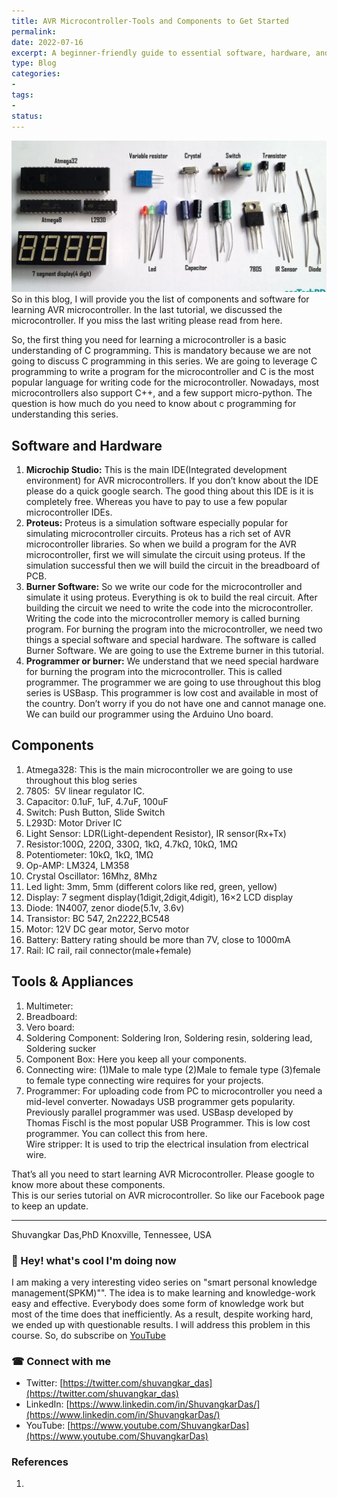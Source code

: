 ```yaml
---
title: AVR Microcontroller-Tools and Components to Get Started
permalink: 
date: 2022-07-16
excerpt: A beginner-friendly guide to essential software, hardware, and components for learning AVR microcontroller programming
type: Blog
categories:
-
tags:
-
status: 
---
```



![Image](/assets/images/Pasted-image-20220807102419.png)
So in this blog, I will provide you the list of components and software for learning AVR microcontroller. In the last tutorial, we discussed the microcontroller. If you miss the last writing please read from here.

So, the first thing you need for learning a microcontroller is a basic understanding of C programming. This is mandatory because we are not going to discuss C programming in this series. We are going to leverage C programming to write a program for the microcontroller and C is the most popular language for writing code for the microcontroller. Nowadays, most microcontrollers also support C++, and a few support micro-python. The question is how much do you need to know about c programming for understanding this series.

## Software and Hardware

1.  **Microchip Studio:** This is the main IDE(Integrated development environment) for AVR microcontrollers. If you don’t know about the IDE please do a quick google search. The good thing about this IDE is it is completely free. Whereas you have to pay to use a few popular microcontroller IDEs.
2.  **Proteus:** Proteus is a simulation software especially popular for simulating microcontroller circuits. Proteus has a rich set of AVR microcontroller libraries. So when we build a program for the AVR microcontroller, first we will simulate the circuit using proteus. If the simulation successful then we will build the circuit in the breadboard of PCB.
3.  **Burner Software:** So we write our code for the microcontroller and simulate it using proteus. Everything is ok to build the real circuit. After building the circuit we need to write the code into the microcontroller. Writing the code into the microcontroller memory is called burning program. For burning the program into the microcontroller, we need two things a special software and special hardware. The software is called Burner Software. We are going to use the Extreme burner in this tutorial.
4.  **Programmer or burner:** We understand that we need special hardware for burning the program into the microcontroller. This is called programmer. The programmer we are going to use throughout this blog series is USBasp. This programmer is low cost and available in most of the country. Don’t worry if you do not have one and cannot manage one. We can build our programmer using the Arduino Uno board.

## Components

1.  Atmega328: This is the main microcontroller we are going to use throughout this blog series
2.  7805:  5V linear regulator IC.
3.  Capacitor: 0.1uF, 1uF, 4.7uF, 100uF
4.  Switch: Push Button, Slide Switch
5.  L293D: Motor Driver IC
6.  Light Sensor: LDR(Light-dependent Resistor), IR sensor(Rx+Tx)
7.  Resistor:100Ω, 220Ω, 330Ω, 1kΩ, 4.7kΩ, 10kΩ, 1MΩ
8.  Potentiometer: 10kΩ, 1kΩ, 1MΩ
9.  Op-AMP: LM324, LM358
10.  Crystal Oscillator: 16Mhz, 8Mhz
11.  Led light: 3mm, 5mm (different colors like red, green, yellow)
12.  Display: 7 segment display(1digit,2digit,4digit), 16×2 LCD display
13.  Diode: 1N4007, zenor diode(5.1v, 3.6v)
14.  Transistor: BC 547, 2n2222,BC548
15.  Motor: 12V DC gear motor, Servo motor
16.  Battery: Battery rating should be more than 7V, close to 1000mA
17.  Rail: IC rail, rail connector(male+female)

## Tools & Appliances

1.  Multimeter:
2.  Breadboard:
3.  Vero board:
4.  Soldering Component: Soldering Iron, Soldering resin, soldering lead, Soldering sucker
5.  Component Box: Here you keep all your components.
6.  Connecting wire: (1)Male to male type (2)Male to female type (3)female to female type connecting wire requires for your projects.
7.  Programmer: For uploading code from PC to microcontroller you need a mid-level converter. Nowadays USB programmer gets popularity. Previously parallel programmer was used. USBasp developed by Thomas Fischl is the most popular USB Programmer. This is low cost programmer. You can collect this from here.  
    Wire stripper: It is used to trip the electrical insulation from electrical wire.

That’s all you need to start learning AVR Microcontroller. Please google to know more about these components.  
This is our series tutorial on AVR microcontroller. So like our Facebook page to keep an update.



---

Shuvangkar Das,PhD
Knoxville, Tennessee, USA

### 🚀 Hey! what's cool I'm doing now
I am making a very interesting video series on "smart personal knowledge management(SPKM)"". The idea is to make learning and knowledge-work easy and effective. Everybody does some form of knowledge work but most of the time does that inefficiently. As a result, despite working hard, we ended up with questionable results. I will address this problem in this course. So, do subscribe on [YouTube](https://www.youtube.com/ShuvangkarDas) 

### ☎ Connect with me
- Twitter: [https://twitter.com/shuvangkar_das](https://twitter.com/shuvangkar_das)
- LinkedIn: [https://www.linkedin.com/in/ShuvangkarDas/](https://www.linkedin.com/in/ShuvangkarDas/)
- YouTube: [https://www.youtube.com/ShuvangkarDas](https://www.youtube.com/ShuvangkarDas)

### References
1. 





